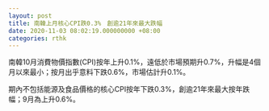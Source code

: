 ```yaml
---
layout: post
title: 南韓上月核心CPI跌0.3%　創逾21年來最大跌幅
date: 2020-11-03 08:02:19.000000000 +08:00
categories: rthk
---
```


南韓10月消費物價指數(CPI)按年上升0.1%，遠低於市場預期升0.7%，升幅是4個月以來最小；按月出乎意料下跌0.6%，市場估計升0.1%。

期內不包括能源及食品價格的核心CPI按年下跌0.3%，創逾21年來最大按年跌幅；9月為上升0.6%。
